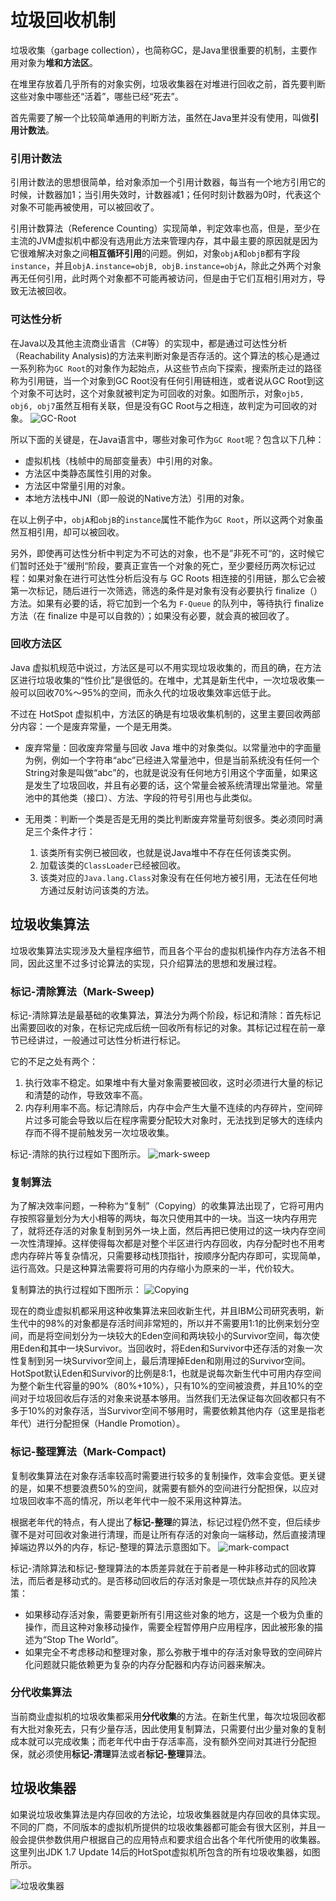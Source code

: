 # 垃圾回收机制

垃圾收集（garbage collection），也简称GC，是Java里很重要的机制，主要作用对象为**堆和方法区**。

在堆里存放着几乎所有的对象实例，垃圾收集器在对堆进行回收之前，首先要判断这些对象中哪些还“活着”，哪些已经“死去”。

首先需要了解一个比较简单通用的判断方法，虽然在Java里并没有使用，叫做**引用计数法**。
### 引用计数法
引用计数法的思想很简单，给对象添加一个引用计数器，每当有一个地方引用它的时候，计数器加1；当引用失效时，计数器减1；任何时刻计数器为0时，代表这个对象不可能再被使用，可以被回收了。

引用计数算法（Reference Counting）实现简单，判定效率也高，但是，至少在主流的JVM虚拟机中都没有选用此方法来管理内存，其中最主要的原因就是因为它很难解决对象之间**相互循环引用**的问题。例如，对象`objA`和`objB`都有字段`instance`，并且`objA.instance=objB, objB.instance=objA`，除此之外两个对象再无任何引用，此时两个对象都不可能再被访问，但是由于它们互相引用对方，导致无法被回收。

### 可达性分析
在Java以及其他主流商业语言（C#等）的实现中，都是通过可达性分析（Reachability Analysis)的方法来判断对象是否存活的。这个算法的核心是通过一系列称为`GC Root`的对象作为起始点，从这些节点向下探索，搜索所走过的路径称为引用链，当一个对象到GC Root没有任何引用链相连，或者说从GC Root到这个对象不可达时，这个对象就被判定为可回收的对象。如图所示，对象`ojb5, obj6, obj7`虽然互相有关联，但是没有GC Root与之相连，故判定为可回收的对象。
![GC-Root](./gc-root.jpg)

所以下面的关键是，在Java语言中，哪些对象可作为`GC Root`呢？包含以下几种：
* 虚拟机栈（栈帧中的局部变量表）中引用的对象。
* 方法区中类静态属性引用的对象。
* 方法区中常量引用的对象。
* 本地方法栈中JNI（即一般说的Native方法）引用的对象。

在以上例子中，`objA`和`objB`的`instance`属性不能作为`GC Root`，所以这两个对象虽然互相引用，却可以被回收。

另外，即使再可达性分析中判定为不可达的对象，也不是”非死不可“的，这时候它们暂时还处于”缓刑“阶段，要真正宣告一个对象的死亡，至少要经历两次标记过程：如果对象在进行可达性分析后没有与 GC Roots 相连接的引用链，那么它会被第一次标记，随后进行一次筛选，筛选的条件是对象有没有必要执行 finalize（）方法。如果有必要的话，将它加到一个名为 `F-Queue` 的队列中，等待执行 finalize 方法（在 finalize 中是可以自救的）；如果没有必要，就会真的被回收了。

### 回收方法区
Java 虚拟机规范中说过，方法区是可以不用实现垃圾收集的，而且的确，在方法区进行垃圾收集的“性价比”是很低的。在堆中，尤其是新生代中，一次垃圾收集一般可以回收70%～95%的空间，而永久代的垃圾收集效率远低于此。

不过在 HotSpot 虚拟机中，方法区的确是有垃圾收集机制的，这里主要回收两部分内容：一个是废弃常量，一个是无用类。

* 废弃常量：回收废弃常量与回收 Java 堆中的对象类似。以常量池中的字面量为例，例如一个字符串“abc”已经进入常量池中，但是当前系统没有任何一个String对象是叫做“abc”的，也就是说没有任何地方引用这个字面量，如果这是发生了垃圾回收，并且有必要的话，这个常量会被系统清理出常量池。常量池中的其他类（接口）、方法、字段的符号引用也与此类似。

* 无用类：判断一个类是否是无用的类比判断废弃常量苛刻很多。类必须同时满足三个条件才行：
    1. 该类所有实例已被回收，也就是说Java堆中不存在任何该类实例。
    2. 加载该类的`ClassLoader`已经被回收。
    3. 该类对应的`Java.lang.Class`对象没有在任何地方被引用，无法在任何地方通过反射访问该类的方法。

## 垃圾收集算法
垃圾收集算法实现涉及大量程序细节，而且各个平台的虚拟机操作内存方法各不相同，因此这里不过多讨论算法的实现，只介绍算法的思想和发展过程。

### 标记-清除算法（Mark-Sweep)
标记-清除算法是最基础的收集算法，算法分为两个阶段，标记和清除：首先标记出需要回收的对象，在标记完成后统一回收所有标记的对象。其标记过程在前一章节已经讲过，一般通过可达性分析进行标记。

它的不足之处有两个：
1. 执行效率不稳定。如果堆中有大量对象需要被回收，这时必须进行大量的标记和清楚的动作，导致效率不高。
2. 内存利用率不高。标记清除后，内存中会产生大量不连续的内存碎片，空间碎片过多可能会导致以后在程序需要分配较大对象时，无法找到足够大的连续内存而不得不提前触发另一次垃圾收集。

标记-清除的执行过程如下图所示。
![mark-sweep](./mark-sweep.jpg)

### 复制算法
为了解决效率问题，一种称为“复制”（Copying）的收集算法出现了，它将可用内存按照容量划分为大小相等的两块，每次只使用其中的一块。当这一块内存用完了，就将还存活的对象复制到另外一块上面，然后再把已使用过的这一块内存空间一次性清理掉。这样使得每次都是对整个半区进行内存回收，内存分配时也不用考虑内存碎片等复杂情况，只需要移动栈顶指针，按顺序分配内存即可，实现简单，运行高效。只是这种算法需要将可用的内存缩小为原来的一半，代价较大。

复制算法的执行过程如下图所示：
![Copying](./copying.jpg)

现在的商业虚拟机都采用这种收集算法来回收新生代，并且IBM公司研究表明，新生代中的98%的对象都是存活时间非常短的，所以并不需要用1:1的比例来划分空间，而是将空间划分为一块较大的Eden空间和两块较小的Survivor空间，每次使用Eden和其中一块Survivor。当回收时，将Eden和Survivor中还存活的对象一次性复制到另一块Survivor空间上，最后清理掉Eden和刚用过的Survivor空间。HotSpot默认Eden和Survivor的比例是8:1，也就是说每次新生代中可用内存空间为整个新生代容量的90%（80%+10%），只有10%的空间被浪费，并且10%的空间对于垃圾回收后存活的对象来说基本够用。当然我们无法保证每次回收都只有不多于10%的对象存活，当Survivor空间不够用时，需要依赖其他内存（这里是指老年代）进行分配担保（Handle Promotion）。

### 标记-整理算法（Mark-Compact)
复制收集算法在对象存活率较高时需要进行较多的复制操作，效率会变低。更关键的是，如果不想要浪费50%的空间，就需要有额外的空间进行分配担保，以应对垃圾回收率不高的情况，所以老年代中一般不采用这种算法。

根据老年代的特点，有人提出了**标记-整理**的算法，标记过程仍然不变，但后续步骤不是对可回收对象进行清理，而是让所有存活的对象向一端移动，然后直接清理掉端边界以外的内存，标记-整理的算法示意图如下。
![mark-compact](./mark-compact.jpg)

标记-清除算法和标记-整理算法的本质差异就在于前者是一种非移动式的回收算法，而后者是移动式的。是否移动回收后的存活对象是一项优缺点并存的风险决策：
* 如果移动存活对象，需要更新所有引用这些对象的地方，这是一个极为负重的操作，而且这种对象移动操作，需要全程暂停用户应用程序，因此被形象的描述为“Stop The World”。
* 如果完全不考虑移动和整理对象，那么弥散于堆中的存活对象导致的空间碎片化问题就只能依赖更为复杂的内存分配器和内存访问器来解决。

### 分代收集算法
当前商业虚拟机的垃圾收集都采用**分代收集**的方法。在新生代里，每次垃圾回收都有大批对象死去，只有少量存活，因此使用复制算法，只需要付出少量对象的复制成本就可以完成收集；而老年代中由于存活率高，没有额外空间对其进行分配担保，就必须使用**标记-清理**算法或者**标记-整理**算法。

## 垃圾收集器
如果说垃圾收集算法是内存回收的方法论，垃圾收集器就是内存回收的具体实现。不同的厂商，不同版本的虚拟机所提供的垃圾收集器都可能会有很大区别，并且一般会提供参数供用户根据自己的应用特点和要求组合出各个年代所使用的收集器。这里列出JDK 1.7 Update 14后的HotSpot虚拟机所包含的所有垃圾收集器，如图所示。

![垃圾收集器](./garbage-collector.jpg)